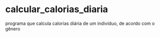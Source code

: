# calcular_calorias_diaria
programa que calcula calorias diária de um indivíduo, de acordo com o gênero
